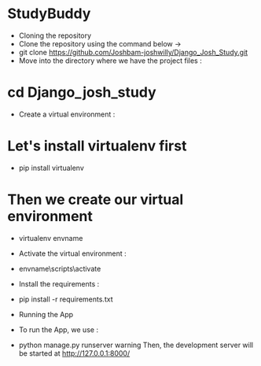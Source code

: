 
# StudyBuddy
* Cloning the repository
* Clone the repository using the command below ->
* git clone https://github.com/Joshbam-joshwilly/Django_Josh_Study.git
*  Move into the directory where we have the project files :

# cd Django_josh_study
* Create a virtual environment :

# Let's install virtualenv first
* pip install virtualenv

# Then we create our virtual environment
* virtualenv envname
* Activate the virtual environment :

* envname\scripts\activate
* Install the requirements :
* pip install -r requirements.txt
* Running the App
* To run the App, we use :

* python manage.py runserver
warning Then, the development server will be started at http://127.0.0.1:8000/


